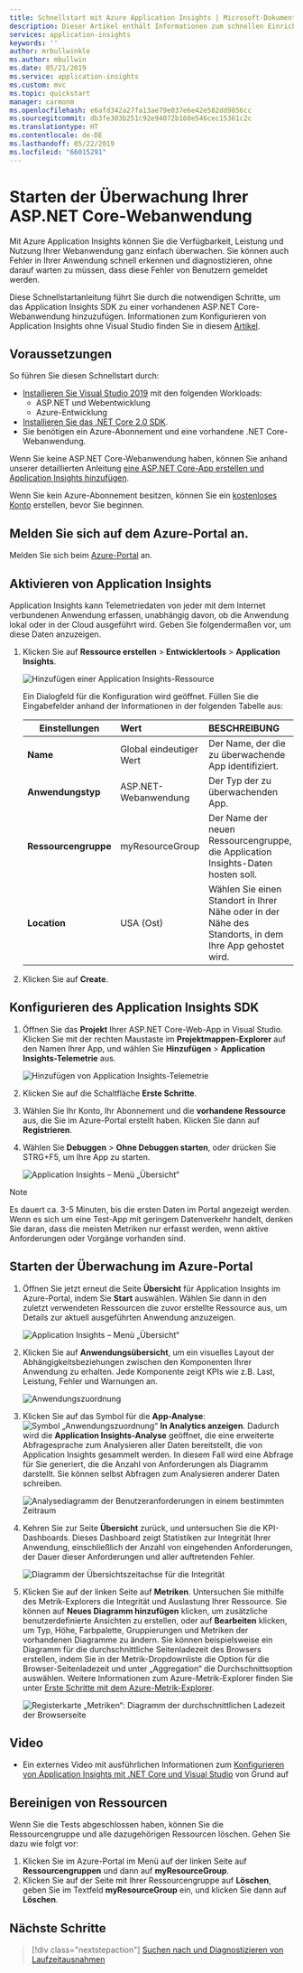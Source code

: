 ```yaml
---
title: Schnellstart mit Azure Application Insights | Microsoft-Dokumentation
description: Dieser Artikel enthält Informationen zum schnellen Einrichten einer ASP.NET Core-Web-App für die Überwachung mit Application Insights.
services: application-insights
keywords: ''
author: mrbullwinkle
ms.author: mbullwin
ms.date: 05/21/2019
ms.service: application-insights
ms.custom: mvc
ms.topic: quickstart
manager: carmonm
ms.openlocfilehash: e6afd342a27fa13ae79e037e6e42e582dd9856cc
ms.sourcegitcommit: db3fe303b251c92e94072b160e546cec15361c2c
ms.translationtype: HT
ms.contentlocale: de-DE
ms.lasthandoff: 05/22/2019
ms.locfileid: "66015291"
---
```

# <a name="start-monitoring-your-aspnet-core-web-application"></a>Starten der Überwachung Ihrer ASP.NET Core-Webanwendung

Mit Azure Application Insights können Sie die Verfügbarkeit, Leistung und Nutzung Ihrer Webanwendung ganz einfach überwachen. Sie können auch Fehler in Ihrer Anwendung schnell erkennen und diagnostizieren, ohne darauf warten zu müssen, dass diese Fehler von Benutzern gemeldet werden. 

Diese Schnellstartanleitung führt Sie durch die notwendigen Schritte, um das Application Insights SDK zu einer vorhandenen ASP.NET Core-Webanwendung hinzuzufügen. Informationen zum Konfigurieren von Application Insights ohne Visual Studio finden Sie in diesem [Artikel](https://docs.microsoft.com/azure/azure-monitor/app/asp-net-core).

## <a name="prerequisites"></a>Voraussetzungen

So führen Sie diesen Schnellstart durch:

- [Installieren Sie Visual Studio 2019](https://www.visualstudio.com/downloads/) mit den folgenden Workloads:
  - ASP.NET und Webentwicklung
  - Azure-Entwicklung
- [Installieren Sie das .NET Core 2.0 SDK](https://www.microsoft.com/net/core).
- Sie benötigen ein Azure-Abonnement und eine vorhandene .NET Core-Webanwendung.

Wenn Sie keine ASP.NET Core-Webanwendung haben, können Sie anhand unserer detaillierten Anleitung [eine ASP.NET Core-App erstellen und Application Insights hinzufügen](../../azure-monitor/app/asp-net-core.md).

Wenn Sie kein Azure-Abonnement besitzen, können Sie ein [kostenloses Konto](https://azure.microsoft.com/free/) erstellen, bevor Sie beginnen.

## <a name="sign-in-to-the-azure-portal"></a>Melden Sie sich auf dem Azure-Portal an.

Melden Sie sich beim [Azure-Portal](https://portal.azure.com/) an.

## <a name="enable-application-insights"></a>Aktivieren von Application Insights

Application Insights kann Telemetriedaten von jeder mit dem Internet verbundenen Anwendung erfassen, unabhängig davon, ob die Anwendung lokal oder in der Cloud ausgeführt wird. Geben Sie folgendermaßen vor, um diese Daten anzuzeigen.

1. Klicken Sie auf **Ressource erstellen** > **Entwicklertools** > **Application Insights**.

   ![Hinzufügen einer Application Insights-Ressource](./media/dotnetcore-quick-start/1createresourceappinsight.png)

    Ein Dialogfeld für die Konfiguration wird geöffnet. Füllen Sie die Eingabefelder anhand der Informationen in der folgenden Tabelle aus:

    | Einstellungen        |  Wert           | BESCHREIBUNG  |
   | ------------- |:-------------|:-----|
   | **Name**      | Global eindeutiger Wert | Der Name, der die zu überwachende App identifiziert. |
   | **Anwendungstyp** | ASP.NET-Webanwendung | Der Typ der zu überwachenden App. |
   | **Ressourcengruppe**     | myResourceGroup      | Der Name der neuen Ressourcengruppe, die Application Insights-Daten hosten soll. |
   | **Location** | USA (Ost) | Wählen Sie einen Standort in Ihrer Nähe oder in der Nähe des Standorts, in dem Ihre App gehostet wird. |

2. Klicken Sie auf **Create**.

## <a name="configure-app-insights-sdk"></a>Konfigurieren des Application Insights SDK

1. Öffnen Sie das **Projekt** Ihrer ASP.NET Core-Web-App in Visual Studio. Klicken Sie mit der rechten Maustaste im **Projektmappen-Explorer** auf den Namen Ihrer App, und wählen Sie **Hinzufügen** > **Application Insights-Telemetrie** aus.

    ![Hinzufügen von Application Insights-Telemetrie](./media/dotnetcore-quick-start/2vsaddappinsights.png)

2. Klicken Sie auf die Schaltfläche **Erste Schritte**.

3. Wählen Sie Ihr Konto, Ihr Abonnement und die **vorhandene Ressource** aus, die Sie im Azure-Portal erstellt haben. Klicken Sie dann auf **Registrieren**.

4. Wählen Sie **Debuggen** > **Ohne Debuggen starten**, oder drücken Sie STRG+F5, um Ihre App zu starten.

    ![Application Insights – Menü „Übersicht“](./media/dotnetcore-quick-start/3debug.png)

> [!NOTE]
> Es dauert ca. 3-5 Minuten, bis die ersten Daten im Portal angezeigt werden. Wenn es sich um eine Test-App mit geringem Datenverkehr handelt, denken Sie daran, dass die meisten Metriken nur erfasst werden, wenn aktive Anforderungen oder Vorgänge vorhanden sind.

## <a name="start-monitoring-in-the-azure-portal"></a>Starten der Überwachung im Azure-Portal

1. Öffnen Sie jetzt erneut die Seite **Übersicht** für Application Insights im Azure-Portal, indem Sie **Start** auswählen. Wählen Sie dann in den zuletzt verwendeten Ressourcen die zuvor erstellte Ressource aus, um Details zur aktuell ausgeführten Anwendung anzuzeigen.

   ![Application Insights – Menü „Übersicht“](./media/dotnetcore-quick-start/4overview.png)

2. Klicken Sie auf **Anwendungsübersicht**, um ein visuelles Layout der Abhängigkeitsbeziehungen zwischen den Komponenten Ihrer Anwendung zu erhalten. Jede Komponente zeigt KPIs wie z.B. Last, Leistung, Fehler und Warnungen an.

   ![Anwendungszuordnung](./media/dotnetcore-quick-start/5appmap.png)

3. Klicken Sie auf das Symbol für die **App-Analyse**: ![Symbol „Anwendungszuordnung“](./media/dotnetcore-quick-start/006.png) **In Analytics anzeigen**. Dadurch wird die **Application Insights-Analyse** geöffnet, die eine erweiterte Abfragesprache zum Analysieren aller Daten bereitstellt, die von Application Insights gesammelt werden. In diesem Fall wird eine Abfrage für Sie generiert, die die Anzahl von Anforderungen als Diagramm darstellt. Sie können selbst Abfragen zum Analysieren anderer Daten schreiben.

   ![Analysediagramm der Benutzeranforderungen in einem bestimmten Zeitraum](./media/dotnetcore-quick-start/6analytics.png)

4. Kehren Sie zur Seite **Übersicht** zurück, und untersuchen Sie die KPI-Dashboards.  Dieses Dashboard zeigt Statistiken zur Integrität Ihrer Anwendung, einschließlich der Anzahl von eingehenden Anforderungen, der Dauer dieser Anforderungen und aller auftretenden Fehler. 

   ![Diagramm der Übersichtszeitachse für die Integrität](./media/dotnetcore-quick-start/7kpidashboards.png)

5. Klicken Sie auf der linken Seite auf **Metriken**. Untersuchen Sie mithilfe des Metrik-Explorers die Integrität und Auslastung Ihrer Ressource. Sie können auf **Neues Diagramm hinzufügen** klicken, um zusätzliche benutzerdefinierte Ansichten zu erstellen, oder auf **Bearbeiten** klicken, um Typ, Höhe, Farbpalette, Gruppierungen und Metriken der vorhandenen Diagramme zu ändern. Sie können beispielsweise ein Diagramm für die durchschnittliche Seitenladezeit des Browsers erstellen, indem Sie in der Metrik-Dropdownliste die Option für die Browser-Seitenladezeit und unter „Aggregation“ die Durchschnittsoption auswählen. Weitere Informationen zum Azure-Metrik-Explorer finden Sie unter [Erste Schritte mit dem Azure-Metrik-Explorer](../../azure-monitor/platform/metrics-getting-started.md).

     ![Registerkarte „Metriken“: Diagramm der durchschnittlichen Ladezeit der Browserseite](./media/dotnetcore-quick-start/8metrics.png)

## <a name="video"></a>Video

- Ein externes Video mit ausführlichen Informationen zum [Konfigurieren von Application Insights mit .NET Core und Visual Studio](https://www.youtube.com/watch?v=NoS9UhcR4gA&t) von Grund auf

## <a name="clean-up-resources"></a>Bereinigen von Ressourcen
Wenn Sie die Tests abgeschlossen haben, können Sie die Ressourcengruppe und alle dazugehörigen Ressourcen löschen. Gehen Sie dazu wie folgt vor:

1. Klicken Sie im Azure-Portal im Menü auf der linken Seite auf **Ressourcengruppen** und dann auf **myResourceGroup**.
2. Klicken Sie auf der Seite mit Ihrer Ressourcengruppe auf **Löschen**, geben Sie im Textfeld **myResourceGroup** ein, und klicken Sie dann auf **Löschen**.

## <a name="next-steps"></a>Nächste Schritte

> [!div class="nextstepaction"]
> [Suchen nach und Diagnostizieren von Laufzeitausnahmen](https://docs.microsoft.com/azure/application-insights/app-insights-tutorial-runtime-exceptions)
